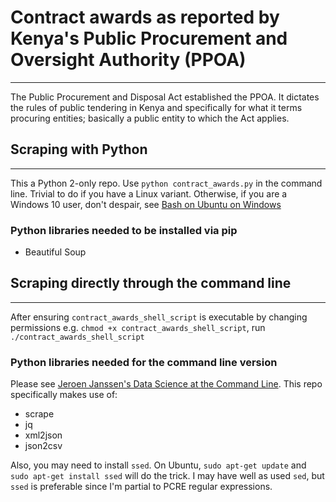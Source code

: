 # Contract awards as reported by Kenya's Public Procurement and Oversight Authority (PPOA)
------
The Public Procurement and Disposal Act established the PPOA. It dictates the rules of public tendering in Kenya and specifically for what it terms procuring entities; basically a public entity to which the Act applies.

## Scraping with Python
------
This a Python 2-only repo. Use `python contract_awards.py` in the command line. Trivial to do if you have a Linux variant. Otherwise, if you are a Windows 10 user, don't despair, see [Bash on Ubuntu on Windows]("https://msdn.microsoft.com/en-us/commandline/wsl/install_guide")

### Python libraries needed to be installed via pip

+ Beautiful Soup

## Scraping directly through the command line
------
After ensuring `contract_awards_shell_script` is executable by changing permissions e.g. `chmod +x contract_awards_shell_script`, run `./contract_awards_shell_script`

### Python libraries needed for the command line version
Please see [Jeroen Janssen's Data Science at the Command Line](https://github.com/jeroenjanssens/data-science-at-the-command-line). This repo specifically makes use of:
+ scrape
+ jq
+ xml2json
+ json2csv

Also, you may need to install `ssed`. On Ubuntu, `sudo apt-get update` and `sudo apt-get install ssed` will do the trick. I may have well as used `sed`, but `ssed` is preferable since I'm partial to PCRE regular expressions.

